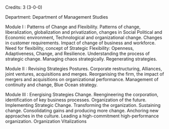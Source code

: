 Credits: 3 (3-0-0)

Department: Department of Management Studies

Module I : Patterns of Change and Flexibility. Patterns of change, liberalization, globalization and privatization, changes in Social Political and Economic environment, Technological and organizational change. Changes in customer requirements. Impact of change of business and workforce. Need for flexibility, concept of Strategic Flexibility: Openness, Adaptiveness, Change, and Resilience. Understanding the process of strategic change. Managing chaos strategically. Regenerating strategies.

Module II : Revising Strategies Postures. Corporate restructuring, Alliances, joint ventures, acquisitions and merges. Reorganising the firm, the impact of mergers and acquisitions on organizational performance. Management of continuity and change, Blue Ocean strategy.

Module III : Energising Strategies Change. Reengineering the corporation, identification of key business processes. Organization of the future. Implementing Strategic Change. Transforming the organization. Sustaining change. Consolidating gains and producing more change. Anchoring new approaches in the culture. Leading a high-commitment high-performance organization. Organization Vitalizations